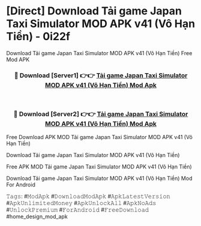 # [Direct] Download Tải game Japan Taxi Simulator MOD APK v41 (Vô Hạn Tiền) - 0i22f
Download Tải game Japan Taxi Simulator MOD APK v41 (Vô Hạn Tiền) Free Mod APK

<div align="center">
<h3>🔴 Download [Server1] 👉👉 <a href="https://apk-comot.site?title=Tải_game_Japan_Taxi_Simulator_MOD_APK_v41_(Vô_Hạn_Tiền)">Tải game Japan Taxi Simulator MOD APK v41 (Vô Hạn Tiền) Mod Apk</a></h3><br>

<h3>🔴 Download [Server2] 👉👉 <a href="https://apk-comot.site?title=Tải_game_Japan_Taxi_Simulator_MOD_APK_v41_(Vô_Hạn_Tiền)">Tải game Japan Taxi Simulator MOD APK v41 (Vô Hạn Tiền) Mod Apk</a></h3>
</div>


Free Download APK MOD Tải game Japan Taxi Simulator MOD APK v41 (Vô Hạn Tiền)

Download Tải game Japan Taxi Simulator MOD APK v41 (Vô Hạn Tiền) 

Free APK MOD Tải game Japan Taxi Simulator MOD APK v41 (Vô Hạn Tiền) 

Download Tải game Japan Taxi Simulator MOD APK v41 (Vô Hạn Tiền) Mod For Android

𝚃𝚊𝚐𝚜: #𝙼𝚘𝚍𝙰𝚙𝚔 #𝙳𝚘𝚠𝚗𝚕𝚘𝚊𝚍𝙼𝚘𝚍𝙰𝚙𝚔 #𝙰𝚙𝚔𝙻𝚊𝚝𝚎𝚜𝚝𝚅𝚎𝚛𝚜𝚒𝚘𝚗 #𝙰𝚙𝚔𝚄𝚗𝚕𝚒𝚖𝚒𝚝𝚎𝚍𝙼𝚘𝚗𝚎𝚢 #𝙰𝚙𝚔𝚄𝚗𝚕𝚘𝚌𝚔𝙰𝚕𝚕 #𝙰𝚙𝚔𝙽𝚘𝙰𝚍𝚜 #𝚄𝚗𝚕𝚘𝚌𝚔𝙿𝚛𝚎𝚖𝚒𝚞𝚖 #𝙵𝚘𝚛𝙰𝚗𝚍𝚛𝚘𝚒𝚍 #𝙵𝚛𝚎𝚎𝙳𝚘𝚠𝚗𝚕𝚘𝚊𝚍 #home_design_mod_apk